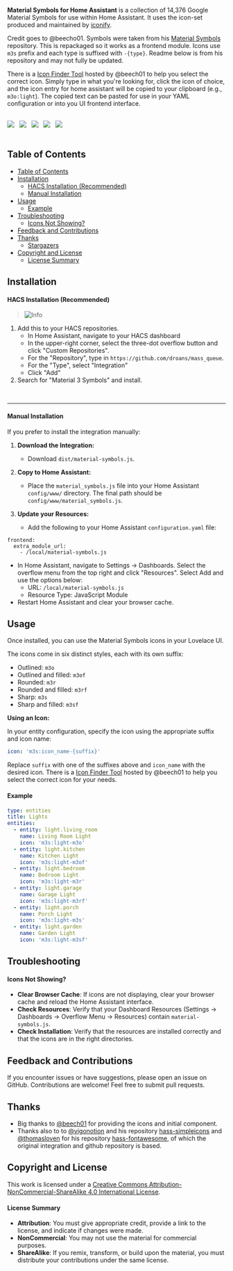 **Material Symbols for Home Assistant** is a collection of 14,376 Google Material Symbols for use within Home Assistant. It uses the icon-set produced and maintained by [iconify](https://github.com/iconify/icon-sets).

Credit goes to @beecho01. Symbols were taken from his [Material Symbols](https://github.com/beecho01/material-symbols) repository. This is repackaged so it works as a frontend module. Icons use `m3s` prefix and each type is suffixed with `-{type}`. Readme below is from his repository and may not fully be updated.

There is a [Icon Finder Tool](https://beecho01.github.io/material-symbols-iconfinder/) hosted by @beech01 to help you select the correct icon. Simply type in what you're looking for, click the icon of choice, and the icon entry for home assistant will be copied to your clipboard (e.g., `m3o:light`). The copied text can be pasted for use in your YAML configuration or into you UI frontend interface.


<div align="left">
  <br>
  <img src="https://img.shields.io/badge/built_for-Home_Assistant-47BFF5?style=for-the-badge"> &nbsp;
  <a href="http://creativecommons.org/licenses/by-nc-sa/4.0/"><img src="https://img.shields.io/badge/license-CC--BY--NC--SA--4.0-lightgrey?style=for-the-badge"></a> &nbsp;
  <img src="https://img.shields.io/github/v/release/droans/material-3-symbols?style=for-the-badge"> &nbsp;
  <img src="https://img.shields.io/github/repo-size/droans/material-3-symbols?style=for-the-badge"> &nbsp;
  <img src="https://img.shields.io/github/last-commit/droans/material-3-symbols?style=for-the-badge"> &nbsp;
  <br>
  <br>
</div>

## <a name="table-of-contents"></a>Table of Contents

- [Table of Contents](#table-of-contents)
- [Installation](#installation)
    - [HACS Installation (Recommended)](#hacs-installation-recommended)
    - [Manual Installation](#manual-installation)
- [Usage](#usage)
    - [Example](#example)
- [Troubleshooting](#troubleshooting)
    - [Icons Not Showing?](#icons-not-showing)
- [Feedback and Contributions](#feedback-and-contributions)
- [Thanks](#thanks)
  - [Stargazers](#stargazers)
- [Copyright and License](#copyright-and-license)
    - [License Summary](#license-summary)


## <a name="installation"></a>Installation

#### <a name="hacs-installation-recommended"></a>HACS Installation (Recommended)

> <picture>
>   <source media="(prefers-color-scheme: light)" srcset="https://raw.githubusercontent.com/Mqxx/GitHub-Markdown/main/blockquotes/badge/light-theme/info.svg">
>   <img alt="Info" src="https://raw.githubusercontent.com/Mqxx/GitHub-Markdown/main/blockquotes/badge/dark-theme/info.svg">
> </picture><br>
>

1. Add this to your HACS repositories.
    * In Home Assistant, navigate to your HACS dashboard
    * In the upper-right corner, select the three-dot overflow button and click "Custom Repositories".
    * For the "Repository", type in `https://github.com/droans/mass_queue`. 
    * For the "Type", select "Integration"
    * Click "Add"
2. Search for "Material 3 Symbols" and install.
<br>

---

#### <a name="manual-installation"></a>Manual Installation

If you prefer to install the integration manually:

1. **Download the Integration:**

   - Download `dist/material-symbols.js`.

2. **Copy to Home Assistant:**

   - Place the `material_symbols.js` file into your Home Assistant `config/www/` directory. The final path should be `config/www/material_symbols.js`.

3. **Update your Resources:**

   - Add the following to your Home Assistant `configuration.yaml` file:

```
frontend:
  extra_module_url:
    - /local/material-symbols.js
```
  - In Home Assistant, navigate to Settings -> Dashboards. Select the overflow menu from the top right and click "Resources". Select Add and use the options below:
      * URL: `/local/material-symbols.js`
      * Resource Type: JavaScript Module
  - Restart Home Assistant and clear your browser cache.
## <a name="usage"></a>Usage

Once installed, you can use the Material Symbols icons in your Lovelace UI.

  The icons come in six distinct styles, each with its own suffix:
- Outlined: `m3o`
- Outlined and filled: `m3of`
- Rounded: `m3r`
- Rounded and filled: `m3rf`
- Sharp: `m3s`
- Sharp and filled: `m3sf`

**Using an Icon:**

  In your entity configuration, specify the icon using the appropriate suffix and icon name:

  ```yaml
  icon: 'm3s:icon_name-{suffix}'
  ```

  Replace `suffix` with one of the suffixes above and `icon_name` with the desired icon. There is a [Icon Finder Tool](https://beecho01.github.io/material-symbols-iconfinder/) hosted by @beech01 to help you select the correct icon for your needs.

#### <a name="example"></a>Example
  ```yaml
  type: entities
  title: Lights
  entities:
    - entity: light.living_room
      name: Living Room Light
      icon: 'm3s:light-m3o'
    - entity: light.kitchen
      name: Kitchen Light
      icon: 'm3s:light-m3of'
    - entity: light.bedroom
      name: Bedroom Light
      icon: 'm3s:light-m3r'
    - entity: light.garage
      name: Garage Light
      icon: 'm3s:light-m3rf'
    - entity: light.porch
      name: Porch Light
      icon: 'm3s:light-m3s'
    - entity: light.garden
      name: Garden Light
      icon: 'm3s:light-m3sf'
  ```


## <a name="troubleshooting"></a>Troubleshooting
#### <a name="icons-not-showing"></a>Icons Not Showing?
 - **Clear Browser Cache**: If icons are not displaying, clear your browser cache and reload the Home Assistant interface.
 - **Check Resources**: Verify that your Dashboard Resources (Settings -> Dashboards -> Overflow Menu -> Resources) contain `material-symbols.js`.
 - **Check Installation**: Verify that the resources are installed correctly and that the icons are in the right directories.

## <a name="feedback-and-contributions"></a>Feedback and Contributions
If you encounter issues or have suggestions, please open an issue on GitHub.
Contributions are welcome! Feel free to submit pull requests.

## <a name="thanks"></a>Thanks
- Big thanks to [@beech01](https://github.com/beech01) for providing the icons and initial component.
- Thanks also to to [@vigonotion](https://github.com/vigonotion) and his repository [hass-simpleicons](https://github.com/vigonotion/hass-simpleicons) and [@thomasloven](https://github.com/thomasloven) for his repository [hass-fontawesome](https://github.com/thomasloven/hass-fontawesome), of which the original integration and github repository is based.

## <a name="copyright-and-license"></a>Copyright and License
This work is licensed under a [Creative Commons Attribution-NonCommercial-ShareAlike 4.0 International License](http://creativecommons.org/licenses/by-nc-sa/4.0/).

#### <a name="license-summary"></a>License Summary
 - **Attribution**: You must give appropriate credit, provide a link to the license, and indicate if changes were made.
 - **NonCommercial**: You may not use the material for commercial purposes.
 - **ShareAlike**: If you remix, transform, or build upon the material, you must distribute your contributions under the same license.
